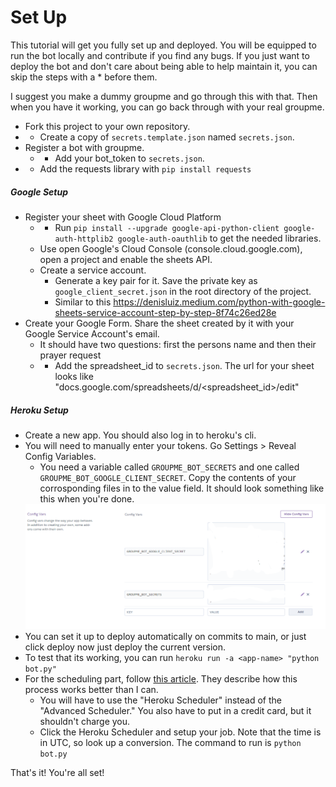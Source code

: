 # Set Up
This tutorial will get you fully set up and deployed. You will be equipped to run the bot locally and contribute if you find any bugs. If you just want to deploy the bot and don't care about being able to help maintain it, you can skip the steps with a * before them.

I suggest you make a dummy groupme and go through this with that. Then when you have it working, you can go back through with your real groupme.

- Fork this project to your own repository.
- * Create a copy of `secrets.template.json` named `secrets.json`.
- Register a bot with groupme. 
  - * Add your bot_token to `secrets.json`.
- * Add the requests library with `pip install requests`
##### Google Setup
- Register your sheet with Google Cloud Platform
  - * Run `pip install --upgrade google-api-python-client google-auth-httplib2 google-auth-oauthlib` to get the needed libraries.
  - Use open Google's Cloud Console (console.cloud.google.com), open a project and enable the sheets API.
  - Create a service account.
    - Generate a key pair for it. Save the private key as `google_client_secret.json` in the root directory of the project.
    - Similar to this https://denisluiz.medium.com/python-with-google-sheets-service-account-step-by-step-8f74c26ed28e
- Create your Google Form. Share the sheet created by it with your Google Service Account's email.
  - It should have two questions: first the persons name and then their prayer request
  - * Add the spreadsheet_id to `secrets.json`. The url for your sheet looks like "docs.google.com/spreadsheets/d/<spreadsheet_id>/edit"
##### Heroku Setup
- Create a new app. You should also log in to heroku's cli.
- You will need to manually enter your tokens. Go Settings > Reveal Config Variables.
  - You need a variable called `GROUPME_BOT_SECRETS` and one called `GROUPME_BOT_GOOGLE_CLIENT_SECRET`. Copy the contents of your corrosponding files in to the value field. It should look something like this when you're done. 
  <img src='config_vars_example.png' width=500 height=200>
- You can set it up to deploy automatically on commits to main, or just click deploy now just deploy the current version.
- To test that its working, you can run `heroku run -a <app-name> "python bot.py"`
- For the scheduling part, follow [this article](https://medium.com/analytics-vidhya/schedule-a-python-script-on-heroku-a978b2f91ca8). They describe how this process works better than I can.
  - You will have to use the "Heroku Scheduler" instead of the "Advanced Scheduler." You also have to put in a credit card, but it shouldn't charge you.
  - Click the Heroku Scheduler and setup your job. Note that the time is in UTC, so look up a conversion. The command to run is `python bot.py`

That's it! You're all set!